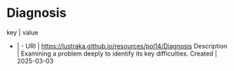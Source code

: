 # Diagnosis

key | value
- | -
URI | https://lustraka.github.io/resources/pol14/Diagnosis
Description | Examining a problem deeply to identify its key difficulties.
Created | 2025-03-03

